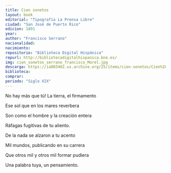 ```yaml
---
title: Cien sonetos
layout: book
editorial: "Tipografía La Prensa Libre"
ciudad: "San José de Puerto Rico"
edicion: 1891
year: 
author: "Francisco Serrano"
nacionalidad: 
nacimiento: 
repositorio: "Biblioteca Digital Hispánica"
repurl: http://bibliotecadigitalhispanica.bne.es/
img: cien_sonetos_serrano_francisco_Morel.jpg
descarga: https://ia803402.us.archive.org/25/items/cien-sonetos/Cien%20sonetos.pdf
biblioteca: 
comprar: 
periodo: "Siglo XIX"
---
```

 

No hay más que tú! La tierra, el firmamento
 
Ese sol que en los mares reverbera
 
Son como el hombre y la creación entera
 
Ráfagas fugitivas de tu aliento.
 
 
De la nada se alzaron a tu acento
 
Mil mundos, publicando en su carrera
 
Que otros mil y otros mil formar pudiera
 
Una palabra tuya, un pensamiento.
